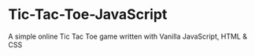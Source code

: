 # Tic-Tac-Toe-JavaScript
A simple online Tic Tac Toe game written with Vanilla JavaScript, HTML &amp; CSS
